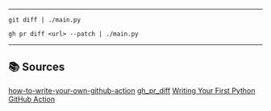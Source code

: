 
---

```shell
git diff | ./main.py
```

```shell
gh pr diff <url> --patch | ./main.py
```



---

## 📚 Sources

[how-to-write-your-own-github-action](https://towardsdatascience.com/how-to-write-your-own-github-action-59cc4746a57a)
[gh_pr_diff](https://cli.github.com/manual/gh_pr_diff)
[Writing Your First Python GitHub Action](https://shipyard.build/blog/your-first-python-github-action/)
